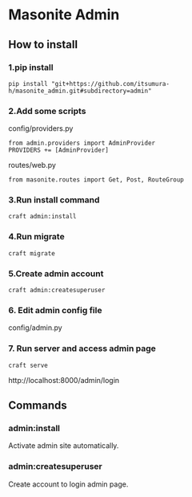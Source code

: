 Masonite Admin
===

## How to install
### 1.pip install
```
pip install "git+https://github.com/itsumura-h/masonite_admin.git#subdirectory=admin"
```

### 2.Add some scripts
config/providers.py
```
from admin.providers import AdminProvider
PROVIDERS += [AdminProvider]
```

routes/web.py
```
from masonite.routes import Get, Post, RouteGroup
```

### 3.Run install command
```
craft admin:install
```

### 4.Run migrate
```
craft migrate
```

### 5.Create admin account
```
craft admin:createsuperuser
```

### 6. Edit admin config file
config/admin.py

### 7. Run server and access admin page
```
craft serve
```

http://localhost:8000/admin/login

## Commands
### admin:install
Activate admin site automatically.

### admin:createsuperuser
Create account to login admin page.
